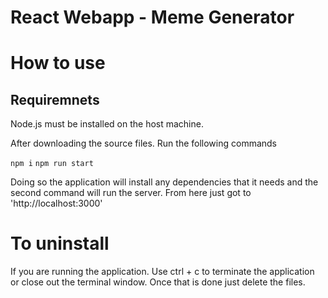 # React Webapp - Meme Generator


# How to use

## Requiremnets
 
Node.js must be installed on the host machine.

After downloading the source files. 
Run the following commands

`npm i`
`npm run start`

Doing so the application will install any dependencies that it needs and the second command will run the server.
From here just got to 'http://localhost:3000'


# To uninstall

If you are running the application. Use ctrl + c to terminate the application or close out the terminal window.
Once that is done just delete the files.
